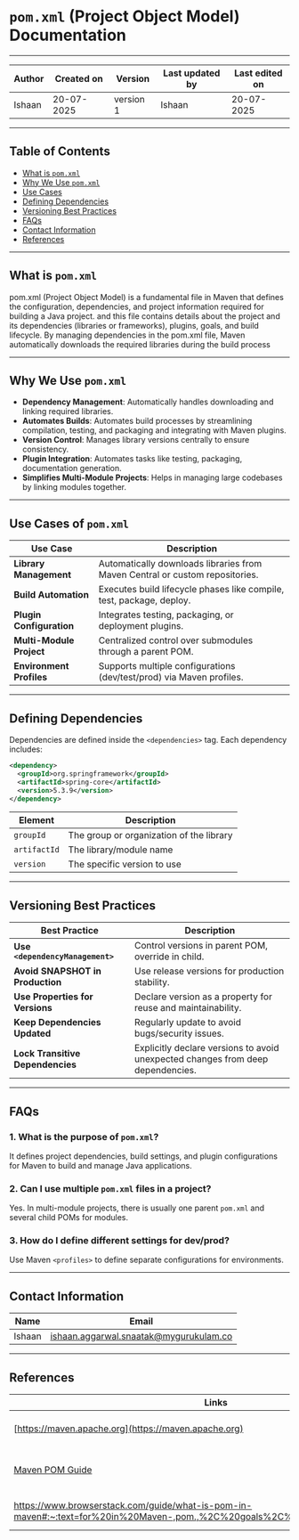 # `pom.xml` (Project Object Model) Documentation

---

| Author   | Created on | Version   | Last updated by | Last edited on |
|----------|------------|-----------|------------------|----------------|
| Ishaan   | 20-07-2025  | version 1 | Ishaan           | 20-07-2025       |

---

## Table of Contents

- [What is `pom.xml`](#what-is-pomxml)
- [Why We Use `pom.xml`](#why-we-use-pomxml)
- [Use Cases](#use-cases-of-pomxml)
- [Defining Dependencies](#defining-dependencies)
- [Versioning Best Practices](#versioning-best-practices)
- [FAQs](#faqs)
- [Contact Information](#contact-information)
- [References](#references)

---

## What is `pom.xml`

pom.xml (Project Object Model) is a fundamental file in Maven that defines the configuration, dependencies, and project information required for building a Java project. and this file contains details about the project and its dependencies (libraries or frameworks), plugins, goals, and build lifecycle. By managing dependencies in the pom.xml file, Maven automatically downloads the required libraries during the build process


---

## Why We Use `pom.xml`

- **Dependency Management**: Automatically handles downloading and linking required libraries.
- **Automates Builds**: Automates build processes by streamlining compilation, testing, and packaging and integrating with Maven plugins.
- **Version Control**: Manages library versions centrally to ensure consistency.
- **Plugin Integration**: Automates tasks like testing, packaging, documentation generation.
- **Simplifies Multi-Module Projects**: Helps in managing large codebases by linking modules together.

---

## Use Cases of `pom.xml`

| Use Case                     | Description                                                                 |
|-----------------------------|-----------------------------------------------------------------------------|
| **Library Management**       | Automatically downloads libraries from Maven Central or custom repositories. |
| **Build Automation**         | Executes build lifecycle phases like compile, test, package, deploy.         |
| **Plugin Configuration**     | Integrates testing, packaging, or deployment plugins.                        |
| **Multi-Module Project**     | Centralized control over submodules through a parent POM.                    |
| **Environment Profiles**     | Supports multiple configurations (dev/test/prod) via Maven profiles.         |

---

## Defining Dependencies

Dependencies are defined inside the `<dependencies>` tag. Each dependency includes:

```xml
<dependency>
  <groupId>org.springframework</groupId>
  <artifactId>spring-core</artifactId>
  <version>5.3.9</version>
</dependency>
```

| Element       | Description                               |
|---------------|-------------------------------------------|
| `groupId`     | The group or organization of the library  |
| `artifactId`  | The library/module name                   |
| `version`     | The specific version to use               |


---

## Versioning Best Practices

| Best Practice                         | Description                                                                 |
|--------------------------------------|-----------------------------------------------------------------------------|
| **Use `<dependencyManagement>`**     | Control versions in parent POM, override in child.                         |
| **Avoid SNAPSHOT in Production**     | Use release versions for production stability.                             |
| **Use Properties for Versions**      | Declare version as a property for reuse and maintainability.               |
| **Keep Dependencies Updated**        | Regularly update to avoid bugs/security issues.                            |
| **Lock Transitive Dependencies**     | Explicitly declare versions to avoid unexpected changes from deep dependencies. |

---

## FAQs

### 1. What is the purpose of `pom.xml`?
It defines project dependencies, build settings, and plugin configurations for Maven to build and manage Java applications.

### 2. Can I use multiple `pom.xml` files in a project?
Yes. In multi-module projects, there is usually one parent `pom.xml` and several child POMs for modules.

### 3. How do I define different settings for dev/prod?
Use Maven `<profiles>` to define separate configurations for environments.


---

## Contact Information

| Name    | Email                             |
|---------|-----------------------------------|
| Ishaan | ishaan.aggarwal.snaatak@mygurukulam.co |

---

## References

| Links                                         | Descriptions                     |
|----------------------------------------------|----------------------------------|
| [https://maven.apache.org](https://maven.apache.org) | Official Apache Maven site       |
| [Maven POM Guide](https://maven.apache.org/guides/introduction/introduction-to-the-pom.html) | Official guide to understanding `pom.xml` |
|https://www.browserstack.com/guide/what-is-pom-in-maven#:~:text=for%20in%20Maven-,pom.,%2C%20goals%2C%20and%20build%20lifecycle.|blog to understand pom.xml|
